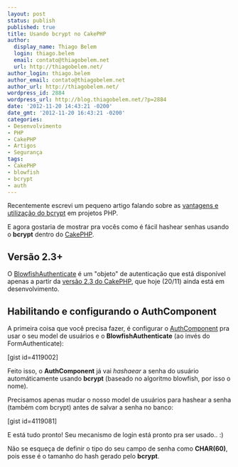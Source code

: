 ```yaml
---
layout: post
status: publish
published: true
title: Usando bcrypt no CakePHP
author:
  display_name: Thiago Belem
  login: thiago.belem
  email: contato@thiagobelem.net
  url: http://thiagobelem.net/
author_login: thiago.belem
author_email: contato@thiagobelem.net
author_url: http://thiagobelem.net/
wordpress_id: 2884
wordpress_url: http://blog.thiagobelem.net/?p=2884
date: '2012-11-20 14:43:21 -0200'
date_gmt: '2012-11-20 16:43:21 -0200'
categories:
- Desenvolvimento
- PHP
- CakePHP
- Artigos
- Segurança
tags:
- CakePHP
- blowfish
- bcrypt
- auth
---
```

<p>Recentemente escrevi um pequeno artigo falando sobre as <a title="Criptografando senhas no PHP usando bcrypt (Blowfish)" href="http://blog.thiagobelem.net/criptografando-senhas-no-php-usando-bcrypt-blowfish/">vantagens e utilização do bcrypt</a> em projetos PHP.</p>
<p>E agora gostaria de mostrar pra vocês como é fácil hashear senhas usando o <strong>bcrypt</strong> dentro do <a href="http://blog.thiagobelem.net/frameworks/cakephp/">CakePHP</a>.</p>
<h2>Versão 2.3+</h2>
<p>O <a href="https://github.com/cakephp/cakephp/blob/2.3/lib/Cake/Controller/Component/Auth/BlowfishAuthenticate.php" target="_blank">BlowfishAuthenticate</a> é um "objeto" de autenticação que está disponível apenas a partir da <a href="https://github.com/cakephp/cakephp/tree/2.3" target="_blank">versão 2.3 do CakePHP</a>, que hoje (20/11) ainda está em desenvolvimento.</p>
<h2>Habilitando e configurando o AuthComponent</h2>
<p>A primeira coisa que você precisa fazer, é configurar o <a href="http://book.cakephp.org/2.0/en/core-libraries/components/authentication.html" target="_blank">AuthComponent</a> pra usar o seu model de usuários e o <strong>BlowfishAuthenticate</strong> (ao invés do FormAuthenticate):</p>
<p>[gist id=4119002]</p>
<p>Feito isso, o <strong>AuthComponent</strong> já vai <em>hashaear</em> a senha do usuário automáticamente usando <strong>bcrypt</strong> (baseado no algoritmo blowfish, por isso o nome).</p>
<p>Precisamos apenas mudar o nosso model de usuários para hashear a senha (também com bcrypt) antes de salvar a senha no banco:</p>
<p>[gist id=4119081]</p>
<p>E está tudo pronto! Seu mecanismo de login está pronto pra ser usado.. :)</p>
<p>Não se esqueça de definir o tipo do seu campo de senha como <strong>CHAR(60)</strong>, pois esse é o tamanho do hash gerado pelo <strong>bcrypt</strong>.</p>

